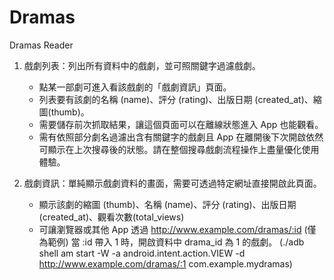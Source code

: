 # Dramas
Dramas Reader

1. 戲劇列表：列出所有資料中的戲劇，並可照關鍵字過濾戲劇。
    * 點某一部劇可進入看該戲劇的「戲劇資訊」頁面。
    * 列表要有該劇的名稱 (name)、評分 (rating)、出版日期 (created_at)、縮圖(thumb)。
    * 需要儲存前次抓取結果，讓這個頁面可以在離線狀態進入 App 也能觀看。
    * 需有依照部分劇名過濾出含有關鍵字的戲劇且 App 在離開後下次開啟依然可顯示在上次搜尋後的狀態。請在整個搜尋戲劇流程操作上盡量優化使用體驗。

2. 戲劇資訊：單純顯示戲劇資料的畫面，需要可透過特定網址直接開啟此頁面。
    * 顯示該劇的縮圖 (thumb)、名稱 (name)、評分 (rating)、出版日期 (created_at)、觀看次數(total_views)
    * 可讓瀏覽器或其他 App 透過 http://www.example.com/dramas/:id (僅為範例) 當 :id 帶入 1 時，開啟資料中 drama_id 為 1 的戲劇。
    (./adb shell am start -W -a android.intent.action.VIEW -d http://www.example.com/dramas/:1 com.example.mydramas)
